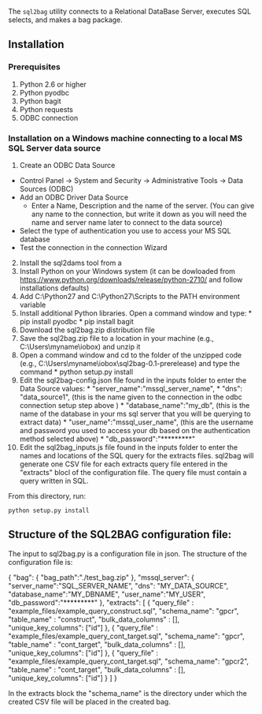 The `sql2bag` utility connects to a Relational DataBase Server, executes SQL selects, and makes a bag package. 

## Installation

### Prerequisites

1. Python 2.6 or higher
2. Python pyodbc
3. Python bagit
4. Python requests
5. ODBC connection 

### Installation on a Windows machine connecting to a local MS SQL Server data source

1. Create an ODBC Data Source  
  * Control Panel -> System and Security -> Administrative Tools -> Data Sources (ODBC)
  * Add an ODBC Driver Data Source
    * Enter a Name, Description and the name of the server. (You can give any name to the connection, but write it down as you will need the name 
      and server name later to connect to the data source)
  * Select the type of authentication you use to access your MS SQL database 
  * Test the connection in the connection Wizard 
2. Install the sql2dams tool from a 
  1. Install Python on your Windows system (it can be dowloaded from https://www.python.org/downloads/release/python-2710/ and follow installations defaults)
  2. Add C:\Python27 and C:\Python27\Scripts to the PATH environment variable
  3. Install additional Python libraries. Open a command window and type:
    * pip install pyodbc
    * pip install bagit
  4. Download the sql2bag.zip distribution file 
  5. Save the sql2bag.zip file to a location in your machine (e.g., C:\Users\myname\iobox) and unzip it
  6. Open a command window and cd to the folder of the unzipped code (e.g., C:\Users\myname\iobox\sql2bag-0.1-prerelease) and type the command
    * python setup.py install 
  7. Edit the sql2bag-config.json file found in the inputs folder to enter the Data Source values:
    *  "server_name":"mssql_server_name",
    *  "dns": "data_source1", (this is the name given to the connection in the odbc connection setup step above )
    *  "database_name":"my_db", (this is the name of the database in your ms sql server that you will be querying to extract data) 
    *  "user_name":"mssql_user_name", (this are the username and password you used to access your db based on the authentication method selected above)
    *  "db_password":"*********"
  8. Edit the sql2bag_inputs.js	file found in the inputs folder to enter the names and locations of the SQL query for the extracts files. sql2bag will 
     generate one CSV file for each extracts query file entered in the "extracts" blocl of the configuration file. The query file must contain 
     a query written in SQL.



From this directory, run:

`python setup.py install`



## Structure of the SQL2BAG configuration file:
The input to sql2bag.py is a configuration file in json. The structure of the configuration file is:

{
    "bag":
    {
      "bag_path":"./test_bag.zip"
    },
    "mssql_server":
    {
      "server_name":"SQL_SERVER_NAME",
      "dns": "MY_DATA_SOURCE",
      "database_name":"MY_DBNAME",
      "user_name":"MY_USER",
      "db_password":"*********"
    },
    "extracts": [
         { "query_file" : "example_files/example_query_construct.sql",
           "schema_name": "gpcr",
           "table_name" : "construct",
           "bulk_data_columns" : [],
           "unique_key_columns": ["id"]
         },
         { "query_file" : "example_files/example_query_cont_target.sql",
           "schema_name": "gpcr",
           "table_name" : "cont_target",
           "bulk_data_columns" : [],
           "unique_key_columns": ["id"]
         },
         { "query_file" : "example_files/example_query_cont_target.sql",
           "schema_name": "gpcr2",
           "table_name" : "cont_target",
           "bulk_data_columns" : [],
           "unique_key_columns": ["id"]
         }
    ]
}

In the extracts block the "schema_name" is the directory under which the created CSV file will be placed in the created bag. 


